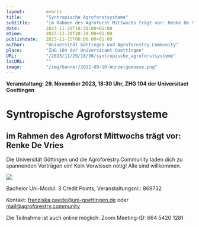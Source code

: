 ```yaml
---
layout:        events
title:         "Syntropische Agroforstsysteme"
subtitle:      "im Rahmen des Agroforst Mittwochs trägt vor: Renke De Vries"
date:          2023-11-29T18:30:00+01:00
etime:         2023-11-29T20:30:00+01:00
publishdate:   2023-11-15T00:00:00+01:00
author:        "Universität Göttingen und Agroforestry.Community"
place:         "ZHG 104 der Universitaet Goettingen"
URL:           "/2023/11/29/18/30/syntropische_agroforstsysteme"
locURL:        ""
image:         "/img/banner/2022-09-10-Wurzelgemuese.png"
---
```


**Veranstaltung: 29. November 2023, 18:30 Uhr, ZHG 104 der Universitaet Goettingen**

Syntropische Agroforstsysteme
===========

im Rahmen des Agroforst Mittwochs trägt vor: Renke De Vries
-----------

Die Universität Göttingen und die
Agroforestry.Community laden dich
zu spannenden Vorträgen ein!
Kein Vorwissen nötig!
Alle sind willkommen.

![](/img/event/2023-11-15-RingvorlesungAgroforestry.Community.png)

Bachelor Uni-Modul:
3 Credit Points, 
Veranstaltungsnr.:
869732

Kontakt: franziska.gaede@uni-goettingen.de  oder mail@agroforestry.community

Die Teilnahme ist  auch online möglich: Zoom Meeting-ID:
664 5420 1281

